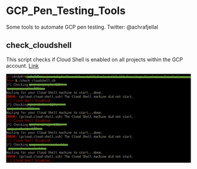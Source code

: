 # GCP_Pen_Testing_Tools

Some tools to automate GCP pen testing.
Twitter: @achrafjellal

## check_cloudshell
This script checks if Cloud Shell is enabled on all projects within the GCP account. 
[Link](https://github.com/achrafjellal/GCP_Pen_Testing_Tools/blob/main/check_cloudshell.sh)

![my screenshot](screenshot.png)
